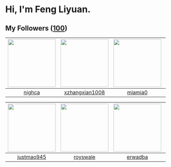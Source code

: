 # Hi, I'm Feng Liyuan.

## My Followers ([100](https://github.com/SunRunAway?tab=followers))

| <img src="https://avatars.githubusercontent.com/u/1492263?v=4" width="150" height="150" /> | <img src="https://avatars.githubusercontent.com/u/15918072?v=4" width="150" height="150" /> | <img src="https://avatars.githubusercontent.com/u/25542995?v=4" width="150" height="150" /> | <img src="https://avatars.githubusercontent.com/u/28560740?v=4" width="150" height="150" /> |
| :----------------------------------------------------------------------------------------: | :-----------------------------------------------------------------------------------------: | :-----------------------------------------------------------------------------------------: | :-----------------------------------------------------------------------------------------: |
|                             [nighca](https://github.com/nighca)                            |                     [xzhangxian1008](https://github.com/xzhangxian1008)                     |                            [miamia0](https://github.com/miamia0)                            |                          [xiamengru](https://github.com/xiamengru)                          |

| <img src="https://avatars.githubusercontent.com/u/619331?v=4" width="150" height="150" /> | <img src="https://avatars.githubusercontent.com/u/26373840?v=4" width="150" height="150" /> | <img src="https://avatars.githubusercontent.com/u/43768654?v=4" width="150" height="150" /> | <img src="https://avatars.githubusercontent.com/u/37468107?v=4" width="150" height="150" /> |
| :---------------------------------------------------------------------------------------: | :-----------------------------------------------------------------------------------------: | :-----------------------------------------------------------------------------------------: | :-----------------------------------------------------------------------------------------: |
|                        [justmao945](https://github.com/justmao945)                        |                           [royswale](https://github.com/royswale)                           |                            [erwadba](https://github.com/erwadba)                            |                        [QueenieLLIU](https://github.com/QueenieLLIU)                        |